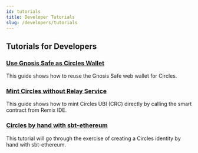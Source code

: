 ```yaml
---
id: tutorials
title: Developer Tutorials
slug: /developers/tutorials
---
```


## Tutorials for Developers

### [Use Gnosis Safe as Circles Wallet](tutorials/gnosis-safe-as-wallet.md)

This guide shows how to reuse the Gnosis Safe web wallet for Circles.

### [Mint Circles without Relay Service](tutorials/mint-crc-no-relay-service.md)

This guide shows how to mint Circles UBI (CRC) directly by calling the smart contract from Remix IDE.

### [Circles by hand with sbt-ethereum](tutorials/circles-by-hand-with-sbt-ethereum.md)

This tutorial will go through the exercise of creating a Circles identity by hand with sbt-ethereum.



